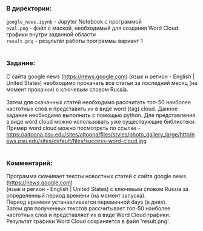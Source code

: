 ### В директории:<br>
`google_news.ipynb`  - Jupyter Notebook с программой<br>
`oval.png`  - файл с маской, необходимый для создания Word Cloud графики внутри заданной области<br>
`result.png`  - результат работы программы вариант 1 <br>
<br>

### Задание:<br>
С сайта google news (https://news.google.com) (язык и регион - English | United States) необходимо прокачать все статьи за последний месяц (на момент прокачки) с ключевым словом Russia.<br>
<br>
Затем для скачанных статей необходимо рассчитать топ-50 наиболее частотных слов и представить их в виде word (tag) cloud. Данное задание необходимо выполнить с помощью python. Для представления в виде word cloud можно использовать уже существующие библиотеки. Пример word cloud можно посмотреть по ссылке -<br> https://altoona.psu.edu/sites/altoona/files/styles/photo_gallery_large/http/news.psu.edu/sites/default/files/success-word-cloud.jpg<br>
<br>
### Комментарий:<br>
Программа скачивает тексты новостных статей с сайта google news (https://news.google.com)<br>
(язык и регион - English | United States) с ключевым словом Russia за определенный период времени (на момент запуска).<br>
Период времени устанавливается переменной days (в днях).<br>
Затем для полученных текстов рассчитывает топ-50 наиболее частотных слов и представляет их в виде Word Cloud графики.<br>
Результат графики Word Cloud сохраняется в файл 'result.png'.<br>
